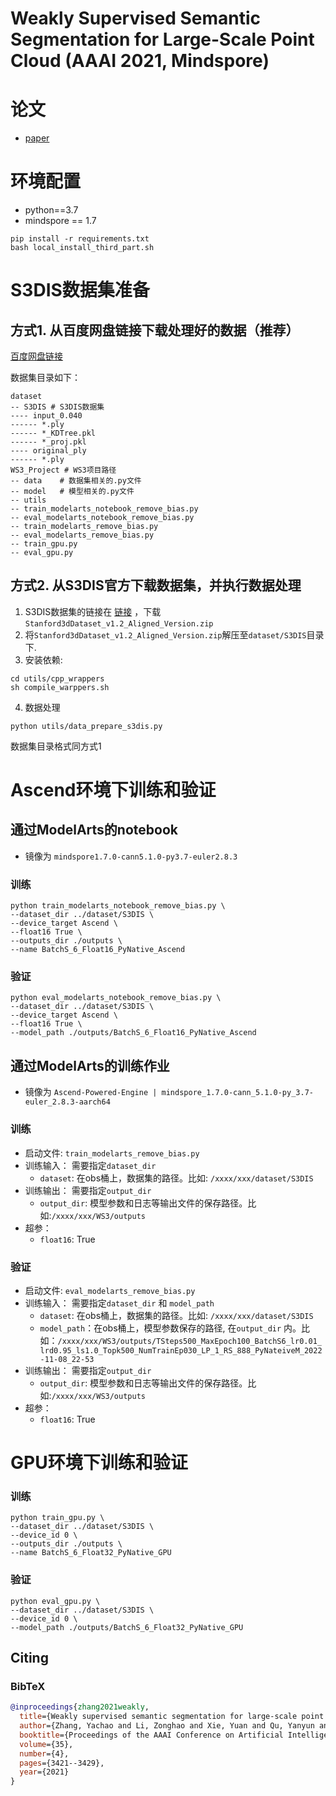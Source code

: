 # Weakly Supervised Semantic Segmentation for Large-Scale Point Cloud (AAAI 2021, Mindspore)

# 论文
- [paper](https://ojs.aaai.org/index.php/AAAI/article/view/16455)

# 环境配置

- python==3.7
- mindspore == 1.7

```shell
pip install -r requirements.txt
bash local_install_third_part.sh
```

# S3DIS数据集准备

## 方式1. 从百度网盘链接下载处理好的数据（推荐）

[百度网盘链接](https://pan.baidu.com/s/101vw5nE-a9CmznWbIcSG_w?pwd=50dh)

数据集目录如下：

```shell
dataset
-- S3DIS # S3DIS数据集
---- input_0.040
------ *.ply
------ *_KDTree.pkl
------ *_proj.pkl
---- original_ply
------ *.ply
WS3_Project # WS3项目路径
-- data    # 数据集相关的.py文件
-- model   # 模型相关的.py文件
-- utils   
-- train_modelarts_notebook_remove_bias.py  
-- eval_modelarts_notebook_remove_bias.py
-- train_modelarts_remove_bias.py  
-- eval_modelarts_remove_bias.py
-- train_gpu.py
-- eval_gpu.py
```

## 方式2. 从S3DIS官方下载数据集，并执行数据处理

1. S3DIS数据集的链接在 [链接](https://docs.google.com/forms/d/e/1FAIpQLScDimvNMCGhy_rmBA2gHfDu3naktRm6A8BPwAWWDv-Uhm6Shw/viewform?c=0&w=1) ，下载`Stanford3dDataset_v1.2_Aligned_Version.zip`
2. 将`Stanford3dDataset_v1.2_Aligned_Version.zip`解压至`dataset/S3DIS`目录下.
3. 安装依赖:

```shell
cd utils/cpp_wrappers
sh compile_warppers.sh
```

4. 数据处理

```shell
python utils/data_prepare_s3dis.py
```

数据集目录格式同方式1

# Ascend环境下训练和验证

## 通过ModelArts的notebook

- 镜像为 `mindspore1.7.0-cann5.1.0-py3.7-euler2.8.3`

### 训练

```shell
python train_modelarts_notebook_remove_bias.py \
--dataset_dir ../dataset/S3DIS \
--device_target Ascend \
--float16 True \
--outputs_dir ./outputs \
--name BatchS_6_Float16_PyNative_Ascend
```

### 验证

```shell
python eval_modelarts_notebook_remove_bias.py \
--dataset_dir ../dataset/S3DIS \
--device_target Ascend \
--float16 True \
--model_path ./outputs/BatchS_6_Float16_PyNative_Ascend
```

## 通过ModelArts的训练作业

- 镜像为 `Ascend-Powered-Engine | mindspore_1.7.0-cann_5.1.0-py_3.7-euler_2.8.3-aarch64`

### 训练

- 启动文件: `train_modelarts_remove_bias.py`
- 训练输入： 需要指定`dataset_dir`
    - `dataset`: 在obs桶上，数据集的路径。比如: `/xxxx/xxx/dataset/S3DIS`
- 训练输出： 需要指定`output_dir`
    - `output_dir`: 模型参数和日志等输出文件的保存路径。比如:`/xxxx/xxx/WS3/outputs`
- 超参：
    - `float16`: True

### 验证

- 启动文件: `eval_modelarts_remove_bias.py`
- 训练输入： 需要指定`dataset_dir` 和 `model_path`
    - `dataset`: 在obs桶上，数据集的路径。比如: `/xxxx/xxx/dataset/S3DIS`
    - `model_path`：在obs桶上，模型参数保存的路径, 在`output_dir`
      内。比如：`/xxxx/xxx/WS3/outputs/TSteps500_MaxEpoch100_BatchS6_lr0.01_lrd0.95_ls1.0_Topk500_NumTrainEp030_LP_1_RS_888_PyNateiveM_2022-11-08_22-53`
- 训练输出： 需要指定`output_dir`
    - `output_dir`: 模型参数和日志等输出文件的保存路径。比如:`/xxxx/xxx/WS3/outputs`
- 超参：
    - `float16`: True

# GPU环境下训练和验证

### 训练

```shell
python train_gpu.py \
--dataset_dir ../dataset/S3DIS \
--device_id 0 \
--outputs_dir ./outputs \
--name BatchS_6_Float32_PyNative_GPU
```

### 验证

```shell
python eval_gpu.py \
--dataset_dir ../dataset/S3DIS \
--device_id 0 \
--model_path ./outputs/BatchS_6_Float32_PyNative_GPU
```

## Citing

### BibTeX

```bibtex
@inproceedings{zhang2021weakly,
  title={Weakly supervised semantic segmentation for large-scale point cloud},
  author={Zhang, Yachao and Li, Zonghao and Xie, Yuan and Qu, Yanyun and Li, Cuihua and Mei, Tao},
  booktitle={Proceedings of the AAAI Conference on Artificial Intelligence},
  volume={35},
  number={4},
  pages={3421--3429},
  year={2021}
}
```

